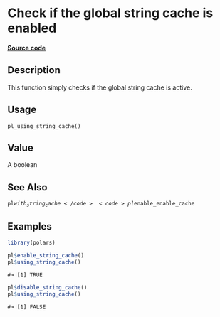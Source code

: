 

# Check if the global string cache is enabled

[**Source code**](https://github.com/pola-rs/r-polars/tree/main/R/polars_options.R#L379)

## Description

This function simply checks if the global string cache is active.

## Usage

<pre><code class='language-R'>pl_using_string_cache()
</code></pre>

## Value

A boolean

## See Also

<code>pl$with_string_cache</code> <code>pl$enable_enable_cache</code>

## Examples

``` r
library(polars)

pl$enable_string_cache()
pl$using_string_cache()
```

    #> [1] TRUE

``` r
pl$disable_string_cache()
pl$using_string_cache()
```

    #> [1] FALSE
